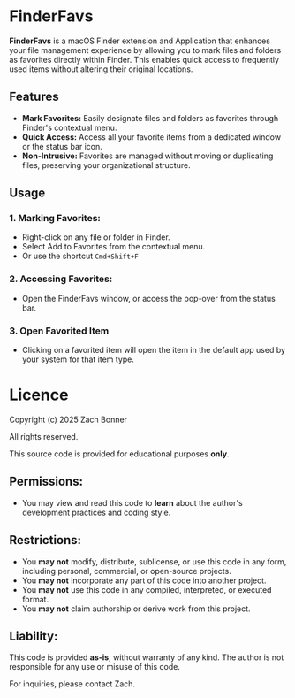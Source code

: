 # FinderFavs

**FinderFavs** is a macOS Finder extension and Application that enhances your file management experience by allowing you to mark files and folders as favorites directly within Finder. This enables quick access to frequently used items without altering their original locations.

## Features

- **Mark Favorites:** Easily designate files and folders as favorites through Finder's contextual menu.
- **Quick Access:** Access all your favorite items from a dedicated window or the status bar icon.
- **Non-Intrusive:** Favorites are managed without moving or duplicating files, preserving your organizational structure.

## Usage
### 1.  Marking Favorites:
- Right-click on any file or folder in Finder.
- Select Add to Favorites from the contextual menu.
- Or use the shortcut ```Cmd+Shift+F```
### 2. Accessing Favorites:
- Open the FinderFavs window, or access the pop-over from the status bar.
### 3. Open Favorited Item
- Clicking on a favorited item will open the item in the default app used by your system for that item type. 


# Licence

Copyright (c) 2025 Zach Bonner

All rights reserved.

This source code is provided for educational purposes **only**. 

## Permissions:
- You may view and read this code to **learn** about the author's development practices and coding style.

## Restrictions:
- You **may not** modify, distribute, sublicense, or use this code in any form, including personal, commercial, or open-source projects.
- You **may not** incorporate any part of this code into another project.
- You **may not** use this code in any compiled, interpreted, or executed format.
- You **may not** claim authorship or derive work from this project.

## Liability:
This code is provided **as-is**, without warranty of any kind. The author is not responsible for any use or misuse of this code.

For inquiries, please contact Zach. 
